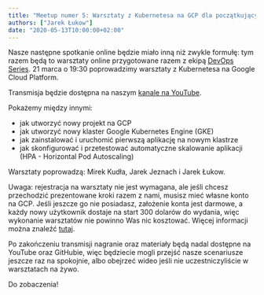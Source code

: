 ```yaml
---
title: "Meetup numer 5: Warsztaty z Kubernetesa na GCP dla początkujących"
authors: ["Jarek Łukow"]
date: "2020-05-13T10:00:00+02:00"
---
```



Nasze następne spotkanie online będzie miało inną niż zwykle formułę: tym razem będą to warsztaty online przygotowane razem z ekipą [DevOps Series](https://www.meetup.com/DevOpsSeries/).
21 marca o 19:30 poprowadzimy warsztaty z Kubernetesa na Google Cloud Platform.

Transmisja będzie dostępna na naszym [kanale na YouTube](https://www.youtube.com/channel/UCHj2NLqfEFHr1eNT4lt8g4w).

Pokażemy między innymi:
- jak utworzyć nowy projekt na GCP
- jak utworzyć nowy klaster Google Kubernetes Engine (GKE)
- jak zainstalować i uruchomić pierwszą aplikację na nowym klastrze
- jak skonfigurować i przetestować automatyczne skalowanie aplikacji (HPA - Horizontal Pod Autoscaling)

Warsztaty poprowadzą: Mirek Kudła, Jarek Jeznach i Jarek Łukow.

Uwaga: rejestracja na warsztaty nie jest wymagana, ale jeśli chcesz przechodzić prezentowane kroki razem z nami, musisz mieć własne konto na GCP.
Jeśli jeszcze go nie posiadasz, założenie konta jest darmowe, a każdy nowy użytkownik dostaje na start 300 dolarów do wydania, więc wykonanie warsztatów nie powinno Was nic kosztować. Więcej informacji można znaleźć [tutaj](https://cloud.google.com/free/docs/gcp-free-tier).

Po zakończeniu transmisji nagranie oraz materiały będą nadal dostępne na YouTube oraz GitHubie, więc będziecie mogli przejść nasze scenariusze jeszcze raz na spokojnie, albo obejrzeć wideo jeśli nie uczestniczyliście w warsztatach na żywo.

Do zobaczenia!
